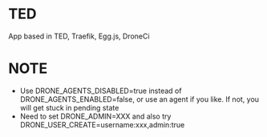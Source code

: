 # TED
App based in TED, Traefik, Egg.js, DroneCi


# NOTE

- Use DRONE_AGENTS_DISABLED=true instead of DRONE_AGENTS_ENABLED=false, or use an agent if you like. If not, you will get stuck in pending state
- Need to set DRONE_ADMIN=XXX and also try DRONE_USER_CREATE=username:xxx,admin:true